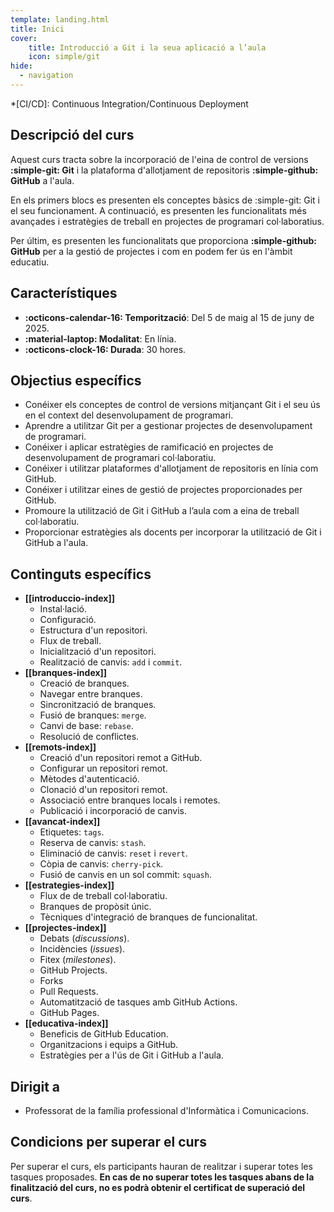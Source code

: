 ```yaml
---
template: landing.html
title: Inici
cover:
    title: Introducció a Git i la seua aplicació a l’aula
    icon: simple/git
hide:
  - navigation
---
```


*[CI/CD]: Continuous Integration/Continuous Deployment

## Descripció del curs
Aquest curs tracta sobre la incorporació de l'eina de control de versions __:simple-git: Git__
i la plataforma d'allotjament de repositoris __:simple-github: GitHub__ a l'aula.

En els primers blocs es presenten els conceptes bàsics de :simple-git: Git i el seu funcionament.
A continuació, es presenten les funcionalitats més avançades i estratègies de treball
en projectes de programari col·laboratius.

Per últim, es presenten les funcionalitats que proporciona __:simple-github: GitHub__
per a la gestió de projectes i com en podem fer ús en l'àmbit educatiu.


## Característiques
- __:octicons-calendar-16: Temporització__: Del 5 de maig al 15 de juny de 2025.
- __:material-laptop: Modalitat__: En línia.
- __:octicons-clock-16: Durada__: 30 hores.


## Objectius específics
- Conéixer els conceptes de control de versions mitjançant Git i el seu ús en el context del desenvolupament de programari.
- Aprendre a utilitzar Git per a gestionar projectes de desenvolupament de programari.
- Conéixer i aplicar estratègies de ramificació en projectes de desenvolupament de programari col·laboratiu.
- Conéixer i utilitzar plataformes d'allotjament de repositoris en línia com GitHub.
- Conéixer i utilitzar eines de gestió de projectes proporcionades per GitHub.
- Promoure la utilització de Git i GitHub a l’aula com a eina de treball col·laboratiu.
- Proporcionar estratègies als docents per incorporar la utilització de Git i GitHub a l'aula.


## Continguts específics
- __[[introduccio-index]]__
    - Instal·lació.
    - Configuració.
    - Estructura d'un repositori.
    - Flux de treball.
    - Inicialització d'un repositori.
    - Realització de canvis: `add` i `commit`.
- __[[branques-index]]__
    - Creació de branques.
    - Navegar entre branques.
    - Sincronització de branques.
    - Fusió de branques: `merge`.
    - Canvi de base: `rebase`.
    - Resolució de conflictes.
- __[[remots-index]]__
    - Creació d'un repositori remot a GitHub.
    - Configurar un repositori remot.
    - Mètodes d'autenticació.
    - Clonació d'un repositori remot.
    - Associació entre branques locals i remotes.
    - Publicació i incorporació de canvis.
- __[[avancat-index]]__
    - Etiquetes: `tags`.
    - Reserva de canvis: `stash`.
    - Eliminació de canvis: `reset` i `revert`.
    - Còpia de canvis: `cherry-pick`.
    - Fusió de canvis en un sol commit: `squash`.
- __[[estrategies-index]]__
    - Flux de de treball col·laboratiu.
    - Branques de propòsit únic.
    - Tècniques d'integració de branques de funcionalitat.
- __[[projectes-index]]__
    - Debats (_discussions_).
    - Incidències (_issues_).
    - Fitex (_milestones_).
    - GitHub Projects.
    - Forks
    - Pull Requests.
    - Automatització de tasques amb GitHub Actions.
    - GitHub Pages.
- __[[educativa-index]]__
    - Beneficis de GitHub Education.
    - Organitzacions i equips a GitHub.
    - Estratègies per a l'ús de Git i GitHub a l'aula.


## Dirigit a
- Professorat de la família professional d'Informàtica i Comunicacions.


## Condicions per superar el curs
Per superar el curs, els participants hauran de realitzar i superar totes les tasques proposades.
__En cas de no superar totes les tasques abans de la finalització del curs, no es podrà obtenir el certificat de superació del curs__.
